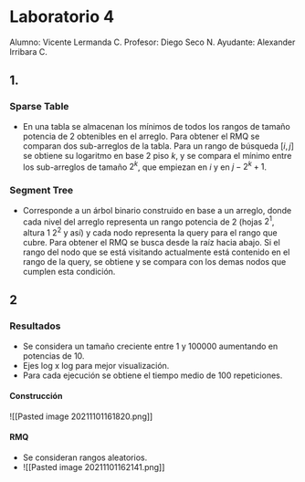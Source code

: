 # Laboratorio 4
Alumno:   Vicente Lermanda C.
Profesor:  Diego Seco N.
Ayudante: Alexander Irribara C.

## 1.
### Sparse Table
- En una tabla se almacenan los mínimos de todos los rangos de tamaño potencia de 2 obtenibles en el arreglo. Para obtener el RMQ se comparan dos sub-arreglos de la tabla. Para un rango de búsqueda $[i, j]$ se obtiene su logaritmo en base 2 piso $k$, y se compara el mínimo entre los sub-arreglos de tamaño $2^k$, que empiezan en $i$ y en $j - 2^k + 1$. 
### Segment Tree
- Corresponde a un árbol binario construido en base a un arreglo, donde cada nivel del arreglo representa un rango potencia de 2 (hojas $2^1$, altura 1 $2^2$ y así) y cada nodo representa la query para el rango que cubre.
	Para obtener el RMQ se busca desde la raíz hacia abajo. Si el rango del nodo que se está visitando actualmente está contenido en el rango de la query, se obtiene y se compara con los demas nodos que cumplen esta condición.
## 2
### Resultados
- Se considera un tamaño creciente entre 1 y 100000 aumentando en potencias de 10.
- Ejes log x log para mejor visualización.
- Para cada ejecución se obtiene el tiempo medio de 100 repeticiones.
#### Construcción
![[Pasted image 20211101161820.png]]
#### RMQ
- Se consideran rangos aleatorios.
- ![[Pasted image 20211101162141.png]]